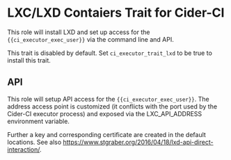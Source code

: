 LXC/LXD Contaiers Trait for Cider-CI
==================================================================

This role will install LXD and set up access for the `{{ci_executor_exec_user}}`
via the command line and API.

This trait is disabled by default. Set `ci_executor_trait_lxd` to be true to
install this trait.


## API

This role will setup API access for the `{{ci_executor_exec_user}}`. The
address access point is customized (it conflicts with the port used by the
Cider-CI executor process) and exposed via the LXC_API_ADDRESS environment
variable.

Further a key and corresponding certificate are created in the default
locations. See also
<https://www.stgraber.org/2016/04/18/lxd-api-direct-interaction/>.

